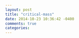 ```yaml
---
layout: post
title: "critical-mass"
date: 2014-10-23 10:36:42 -0400
comments: true
categories: 
---
```

